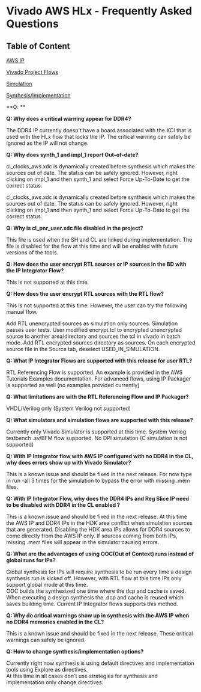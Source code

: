 # Vivado AWS HLx - Frequently Asked Questions

## Table of Content

[AWS IP](#ip)

[Vivado Project Flows](#proj)

[Simulation](#sim)

[Synthesis/Implementation](#impl)



<a name="ip"></a>
**Q: **

<a name="proj"></a>
**Q: Why does a critical warning appear for DDR4?**

The DDR4 IP currently doesn't have a board associated with the XCI that is used with the HLx flow that locks the IP.  The critical warning can
safely be ignored as the IP will not change.

**Q: Why does synth_1 and impl_1 report Out-of-date?**

cl_clocks_aws.xdc is dynamically created before synthesis which makes the sources out of date.
The status can be safely ignored. However, right clicking on impl_1 and then synth_1 and select
Force Up-To-Date to get the correct status.

cl_clocks_aws.xdc is dynamically created before synthesis which makes the sources out of date.
The status can be safely ignored. However, right clicking on impl_1 and then synth_1 and select
Force Up-To-Date to get the correct status.

**Q: Why is cl_pnr_user.xdc file disabled in the project?**

This file is used when the SH and CL are linked during implementation.  The file is disabled for the flow at this time and will be enabled with future versions of the tools.


**Q: How does the user encrypt RTL sources or IP sources in the BD with the IP Integrator Flow?**

This is not supported at this time.

**Q: How does the user encrypt RTL sources with the RTL flow?**

This is not supported at this time. However, the user can try the following manual flow.

Add RTL unencrypted sources as simulation only sources.
Simulation passes user tests.
User modified encrypt.tcl to encrypted unencrypted source to another area/directory and sources the tcl in vivado in batch mode. 
Add RTL encrypted sources directory as sources.
On each encrypted source file in the Source tab, deselect USED_IN_SIMULATION.

**Q: What IP Integrator Flows are supported with this release for user RTL?**

RTL Referencing Flow is supported. An example is provided in the AWS Tutorials Examples documentation.
For advanced flows, using IP Packager is supported as well (no examples provided currently)


**Q: What limitations are with the RTL Referencing Flow and IP Packager?**

VHDL/Verilog only (System Verilog not supported)


<a name="sim"></a>

**Q: What simulators and simulation flows are supported with this release?**

Currently only Vivado Simulator is supported at this time.
System Verilog testbench .sv/BFM flow supported. 
No DPI simulation (C simulation is not supported)

**Q: With IP Integrator flow with AWS IP configured with no DDR4 in the CL, why does errors show up with Vivado Simulator?**

This is a known issue and should be fixed in the next release. For now type in run -all 3 times for the simulation to bypass the error with missing .mem files.

**Q: With IP Integrator Flow, why does the DDR4 IPs and Reg Slice IP need to be disabled with DDR4 in the CL enabled ?**

This is a known issue and should be fixed in the next release. At this time the AWS IP and DDR4 IPs in the HDK area conflict when simulation sources that are generated.
Disabling the HDK area IPs allows for DDR4 sources to come directly from the AWS IP only.  If sources coming from both IPs, missing .mem files will appear in the simulator
causing errors.


<a name="impl"></a>
**Q: What are the advantages of using OOC(Out of Context) runs instead of global runs for IPs?**

Global synthesis for IPs will require synthesis to be run every time a design synthesis run is kicked off.  However, with RTL flow at this time IPs only support global mode at this time.  
OOC builds the synthesized one time where the dcp and cache is saved.  When executing a design synthesis the .dcp and cache is reused which saves building time. Current IP Integrator flows supports this method.


**Q: Why do critical warnings show up in synthesis with the AWS IP when no DDR4 memories enabled in the CL?**

This is a known issue and should be fixed in the next release. These critical warnings can safely be ignored.

**Q: How to change synthesis/implementation options?**

Currently right now synthesis is using default directives and implementation tools using Explore as directives.  
At this time in all cases don't use strategies for synthesis and implementation only change directives.   


